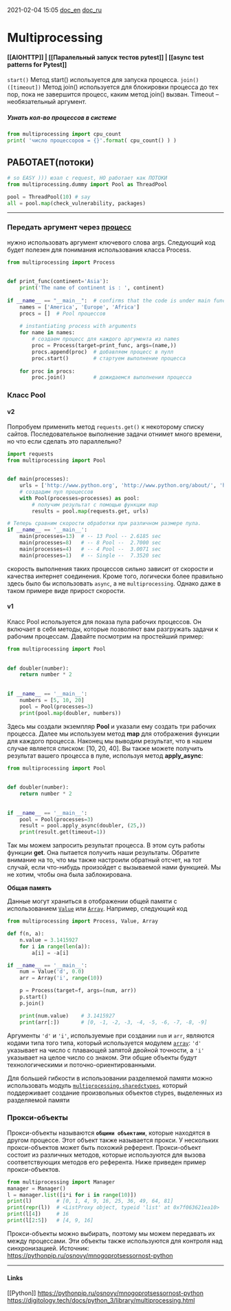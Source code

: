 2021-02-04 15:05
[doc_en](https://docs.python.org/3/library/multiprocessing.html)  [doc_ru](https://pythonim.ru/moduli/multiprocessing-python)
# Multiprocessing
#### [[AIOHTTP]] | [[Паралельный запуск тестов pytest]] | [[async test patterns for Pytest]]
`start()` 	Метод start() используется для запуска процесса.
`join() ([timeout])` 	Метод join() используется для блокировки процесса до тех пор, пока не завершится процесс, каким метод join() вызван. Timeout – необязательный аргумент.

##### Узнать кол-во процессов в системе
```python
from multiprocessing import cpu_count
print( 'число процессоров = {}'.format( cpu_count() ) )
```
## РАБОТАЕТ(потоки)
```py
# so EASY ))) юзал с request, НО работает как ПОТОКИ
from multiprocessing.dummy import Pool as ThreadPool 

pool = ThreadPool(10) # say
all = pool.map(check_vulnerability, packages)
```
_____________________________________________________
### Передать  аргумент через [процесс](https://pythonim.ru/moduli/multiprocessing-python)
нужно использовать аргумент ключевого слова args. Следующий код будет полезен для понимания использования класса Process.  
```py
from multiprocessing import Process  
  
  
def print_func(continent='Asia'):  
    print('The name of continent is : ', continent)  
  
if __name__ == "__main__":  # confirms that the code is under main function  
 	names = ['America', 'Europe', 'Africa']  
    procs = []  # Pool процессов
  
    # instantiating process with arguments  
 	for name in names:  
		# создаем процесс для каждого аргумента из names  
 		proc = Process(target=print_func, args=(name,)) 
        procs.append(proc)  # добавляем процесс в пулл
        proc.start()  		# стартуем выполнение процесса
  
 	for proc in procs:  
        proc.join()			# дожидаемся выполнения процесса

```
### Класс Pool
#### v2
Попробуем применить метод `requests.get()` к некоторому списку сайтов. Последовательное выполнение задачи отнимет много времени, но что если сделать это параллельно?
```py
import requests
from multiprocessing import Pool


def main(processes):
    urls = ['http://www.python.org', 'http://www.python.org/about/', 'http://www.python.org/doc/', 'http://www.python.org/download/', 'http://www.python.org/getit/', 'http://www.python.org/community/',  'https://wiki.python.org/moin/', 'http://planet.python.org/', 'http://www.python.org/psf/']
    # создадим пул процессов
    with Pool(processes=processes) as pool:
        # получим результат с помощью функции map
        results = pool.map(requests.get, urls)

# Теперь сравним скорости обработки при различном размере пула.
if __name__ == '__main__':
    main(processes=13)	# -- 13 Pool -- 2.6185 sec
    main(processes=8)	# -- 8 Pool --	2.7000 sec
    main(processes=4)	# -- 4 Pool --	3.0071 sec
    main(processes=1)	# -- Single -- 	7.3520 sec
```
скорость выполнения таких процессов сильно зависит от скорости и качества интернет соединения. Кроме того, логически более правильно здесь было бы использовать `async`, а не `multiprocessing`. Однако даже в таком примере виде прирост скорости.

#### v1
Класс Pool используется для показа пула рабочих процессов. Он включает в себя методы, которые позволяют вам разгружать задачи к рабочим процессам. Давайте посмотрим на простейший пример:

```Python
from multiprocessing import Pool
 
 
def doubler(number):
    return number * 2
 
 
if __name__ == '__main__':
    numbers = [5, 10, 20]
    pool = Pool(processes=3)
    print(pool.map(doubler, numbers))
```

Здесь мы создали экземпляр **Pool** и указали ему создать три рабочих процесса. Далее мы используем метод **map** для отображения функции для каждого процесса. Наконец мы выводим результат, что в нашем случае является списком: [10, 20, 40]. Вы также можете получить результат вашего процесса в пуле, используя метод **apply_async**:

```Python
from multiprocessing import Pool
 
 
def doubler(number):
    return number * 2
 
 
if __name__ == '__main__':
    pool = Pool(processes=3)
    result = pool.apply_async(doubler, (25,))
    print(result.get(timeout=1))
```

Так мы можем запросить результат процесса. В этом суть работы функции **get**. Она пытается получить наши результаты. Обратите внимание на то, что мы также настроили обратный отсчет, на тот случай, если что-нибудь произойдет с вызываемой нами функцией. Мы не хотим, чтобы она была заблокирована. 

**Общая память**

Данные могут храниться в отображении общей памяти с использованием [`Value`](https://digitology.tech/docs/python_3/library/multiprocessing.html#multiprocessing.Value "multiprocessing.Value") или [`Array`](https://digitology.tech/docs/python_3/library/multiprocessing.html#multiprocessing.Array "multiprocessing.Array"). Например, следующий код
```py
from multiprocessing import Process, Value, Array

def f(n, a):
    n.value = 3.1415927
    for i in range(len(a)):
        a[i] = -a[i]

if __name__ == '__main__':
    num = Value('d', 0.0)
    arr = Array('i', range(10))

    p = Process(target=f, args=(num, arr))
    p.start()
    p.join()

    print(num.value)	# 3.1415927
    print(arr[:])		# [0, -1, -2, -3, -4, -5, -6, -7, -8, -9]

```
Аргументы `'d'` и `'i'`, используемые при создании `num` и `arr`, являются кодами типа того типа, который используется модулем [`array`](https://digitology.tech/docs/python_3/library/array.html#module-array "array: Пространственно-эффективные массивы типизированных числовых значений."): `'d'` указывает на число с плавающей запятой двойной точности, а `'i'` указывает на целое число со знаком. Эти общие объекты будут технологическими и поточно-ориентированными.

Для большей гибкости в использовании разделяемой памяти можно использовать модуль [`multiprocessing.sharedctypes`](https://digitology.tech/docs/python_3/library/multiprocessing.html#module-multiprocessing.sharedctypes "multiprocessing.sharedctypes: Аллоцировать объекты ctypes из общей памяти."), который поддерживает создание произвольных объектов ctypes, выделенных из разделяемой памяти

### Прокси-объекты

Прокси-объекты называются **`общими объектами`**, которые находятся в другом процессе. Этот объект также называется прокси. У нескольких прокси-объектов может быть похожий референт. Прокси-объект состоит из различных методов, которые используются для вызова соответствующих методов его референта. Ниже приведен пример прокси-объектов.
```py
from multiprocessing import Manager 
manager = Manager() 
l = manager.list([i*i for i in range(10)]) 
print(l) 		# [0, 1, 4, 9, 16, 25, 36, 49, 64, 81]
print(repr(l)) 	# <ListProxy object, typeid 'list' at 0x7f063621ea10>
print(l[4]) 	# 16
print(l[2:5]) 	# [4, 9, 16]

```
Прокси-объекты можно выбирать, поэтому мы можем передавать их между процессами. Эти объекты также используются для контроля над синхронизацией.
Источник: https://pythonpip.ru/osnovy/mnogoprotsessornost-python


_____________
#### Links
[[Python]]
https://pythonpip.ru/osnovy/mnogoprotsessornost-python
https://digitology.tech/docs/python_3/library/multiprocessing.html